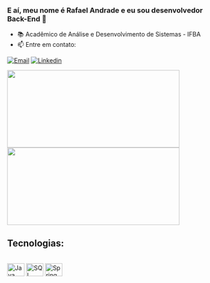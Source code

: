 
### E aí, meu nome é Rafael Andrade e eu sou desenvolvedor Back-End 👋

- 📚 Acadêmico de Análise e Desenvolvimento de Sistemas - IFBA
- 📫 Entre em contato:

[![Email](https://img.shields.io/badge/Gmail-D14836?style=for-the-badge&logo=gmail&logoColor=white)](mailto:devrafaelandradeoliveira@gmail.com)
[![Linkedin](https://img.shields.io/badge/LinkedIn-0077B5?style=for-the-badge&logo=linkedin&logoColor=white)](https://www.linkedin.com/in/rafael-andrade-oliveira-9318ba286/)

<div>
<img height="180cm" width="400" src="https://github-readme-stats.vercel.app/api?username=devRAFAHT&show_icons=true&theme=dracula&locale=pt-BR"/>
<img height="180cm" width="400" src="https://github-readme-stats.vercel.app/api/top-langs/?username=devRAFAHT&hide_progress=true&theme=dracula&locale=pt-BR"/>
</div>
</div>

## Tecnologias:

<div style="display: inline_block"><br/>
    <img height="30cm" width=40 align="center" alt="Java" src="https://cdn.jsdelivr.net/gh/devicons/devicon@latest/icons/java/java-original.svg"" />
    <img height="30cm" width=40 align="center" alt="SQL" src="https://cdn.jsdelivr.net/gh/devicons/devicon@latest/icons/spring/spring-original.svg"" />
    <img height="30cm" width=40 align="center" alt="Spring" src="https://cdn.jsdelivr.net/gh/devicons/devicon@latest/icons/mysql/mysql-original.svg"" />
</div>

